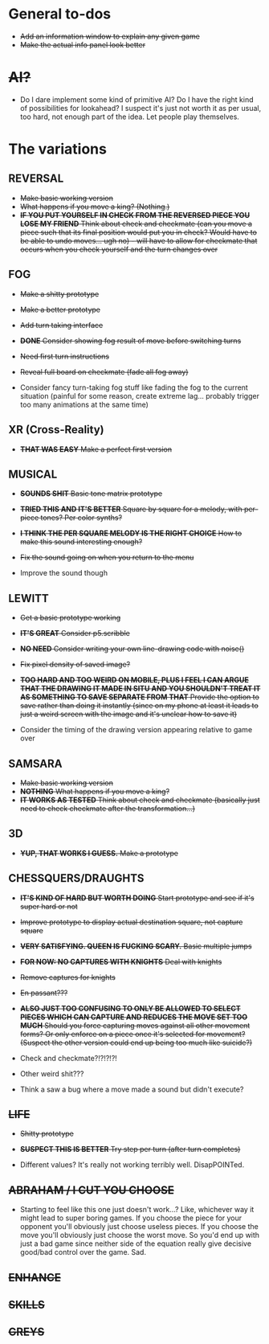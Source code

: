 # General to-dos

- ~~Add an information window to explain any given game~~
- ~~Make the actual info panel look better~~

# ~~AI?~~

- Do I dare implement some kind of primitive AI? Do I have the right kind of possibilities for lookahead? I suspect it's just not worth it as per usual, too hard, not enough part of the idea. Let people play themselves.

# The variations

## REVERSAL

- ~~Make basic working version~~
- ~~What happens if you move a king? (Nothing.)~~
- ~~__IF YOU PUT YOURSELF IN CHECK FROM THE REVERSED PIECE YOU LOSE MY FRIEND__ Think about check and checkmate (can you move a piece such that its final position would put you in check? Would have to be able to undo moves... ugh no) - will have to allow for checkmate that occurs when you check yourself and the turn changes over~~


## FOG

- ~~Make a shitty prototype~~
- ~~Make a better prototype~~
- ~~Add turn taking interface~~
- ~~__DONE__ Consider showing fog result of move before switching turns~~
- ~~Need first turn instructions~~
- ~~Reveal full board on checkmate (fade all fog away)~~

- Consider fancy turn-taking fog stuff like fading the fog to the current situation (painful for some reason, create extreme lag... probably trigger too many animations at the same time)


## XR (Cross-Reality)

- ~~__THAT WAS EASY__ Make a perfect first version~~

## MUSICAL

- ~~__SOUNDS SHIT__ Basic tone matrix prototype~~
- ~~__TRIED THIS AND IT'S BETTER__ Square by square for a melody, with per-piece tones? Per color synths?~~
- ~~__I THINK THE PER SQUARE MELODY IS THE RIGHT CHOICE__ How to make this sound interesting enough?~~
- ~~Fix the sound going on when you return to the menu~~

- Improve the sound though

## LEWITT

- ~~Get a basic prototype working~~
- ~~__IT'S GREAT__ Consider p5.scribble~~
- ~~__NO NEED__ Consider writing your own line-drawing code with noise()~~
- ~~Fix pixel density of saved image?~~
- ~~__TOO HARD AND TOO WEIRD ON MOBILE, PLUS I FEEL I CAN ARGUE THAT THE DRAWING IT MADE IN SITU AND YOU SHOULDN'T TREAT IT AS SOMETHING TO SAVE SEPARATE FROM THAT__ Provide the option to save rather than doing it instantly (since on my phone at least it leads to just a weird screen with the image and it's unclear how to save it)~~

- Consider the timing of the drawing version appearing relative to game over

## SAMSARA

- ~~Make basic working version~~
- ~~__NOTHING__ What happens if you move a king?~~
- ~~__IT WORKS AS TESTED__ Think about check and checkmate (basically just need to check checkmate after the transformation...)~~

## 3D

- ~~__YUP, THAT WORKS I GUESS.__ Make a prototype~~

## CHESSQUERS/DRAUGHTS

- ~~__IT'S KIND OF HARD BUT WORTH DOING__ Start prototype and see if it's super hard or not~~
- ~~Improve prototype to display actual destination square, not capture square~~
- ~~__VERY SATISFYING. QUEEN IS FUCKING SCARY.__ Basic multiple jumps~~
- ~~__FOR NOW: NO CAPTURES WITH KNIGHTS__ Deal with knights~~
- ~~Remove captures for knights~~
- ~~En passant???~~
- ~~__ALSO JUST TOO CONFUSING TO ONLY BE ALLOWED TO SELECT PIECES WHICH CAN CAPTURE AND REDUCES THE MOVE SET TOO MUCH__ Should you force capturing moves against all other movement forms? Or only enforce on a piece once it's selected for movement? (Suspect the other version could end up being too much like suicide?)~~

- Check and checkmate?!?!?!?!
- Other weird shit???
- Think a saw a bug where a move made a sound but didn't execute?

## ~~LIFE~~

- ~~Shitty prototype~~
- ~~__SUSPECT THIS IS BETTER__ Try step per turn (after turn completes)~~

- Different values? It's really not working terribly well. DisapPOINTed.

## ~~ABRAHAM / I CUT YOU CHOOSE~~

- Starting to feel like this one just doesn't work...? Like, whichever way it might lead to super boring games. If you choose the piece for your opponent you'll obviously just choose useless pieces. If you choose the move you'll obviously just choose the worst move. So you'd end up with just a bad game since neither side of the equation really give decisive good/bad control over the game. Sad.

## ~~ENHANCE~~

## ~~SKILLS~~

## ~~GREYS~~
